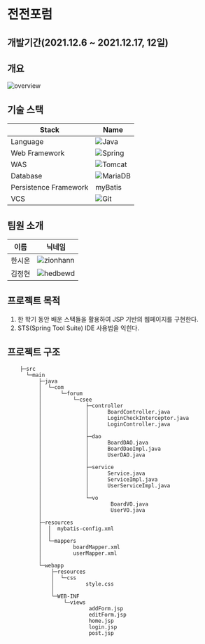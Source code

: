 # 전전포럼

## 개발기간(2021.12.6 ~ 2021.12.17, 12일)

## 개요

![overview](https://user-images.githubusercontent.com/45687157/147681808-4d52de63-c3f9-4772-b34e-6adca908420a.png)


## 기술 스택

| Stack                 | Name      |
| ---                   | ---       |
| Language              | ![Java](https://camo.githubusercontent.com/0d0b535e7b4012a28a4845ffa0056e7caeb63b31bb81b52ca8ef1db68b0d7f85/68747470733a2f2f696d672e736869656c64732e696f2f62616467652f4a6176612d4544384230302e7376673f267374796c653d666f722d7468652d6261646765266c6f676f3d4a617661266c6f676f436f6c6f723d7768697465)      |
| Web Framework         | ![Spring](https://camo.githubusercontent.com/1854be13b1b643c7331b810eb9ebf7360111ec54609e98c80403ffa99ccd5652/68747470733a2f2f696d672e736869656c64732e696f2f62616467652f537072696e672d3644423333463f7374796c653d666f722d7468652d6261646765266c6f676f3d537072696e67266c6f676f436f6c6f723d7768697465)
| WAS                   | ![Tomcat](https://camo.githubusercontent.com/abc9ee25df5a1be273384c29ea361a507502653fff23834f12d21313a9f0b869/68747470733a2f2f696d672e736869656c64732e696f2f62616467652f546f6d6361742d4638444337353f7374796c653d666f722d7468652d6261646765266c6f676f3d417061636865253230546f6d636174266c6f676f436f6c6f723d626c61636b)
| Database              | ![MariaDB](https://camo.githubusercontent.com/338932d233ce4f9aa50eecf4f89674b5a0653fb63f1068c38f79f344b409cae5/68747470733a2f2f696d672e736869656c64732e696f2f62616467652f4d6172696144422d3030333534353f7374796c653d666f722d7468652d6261646765266c6f676f3d4d617269614442266c6f676f436f6c6f723d626c61636b)
| Persistence Framework | myBatis   |
| VCS                   | ![Git](https://camo.githubusercontent.com/fdb91eb7d32ba58701c8e564694cbe60e706378baefa180dbb96e2c1cfb9ec0f/68747470733a2f2f696d672e736869656c64732e696f2f62616467652f4769742d4630353033323f7374796c653d666f722d7468652d6261646765266c6f676f3d476974266c6f676f436f6c6f723d7768697465)


## 팀원 소개

| 이름          | 닉네임                                   |
| ---          | ---                                     |
| 한시온        | ![zionhann](https://camo.githubusercontent.com/a01b5919fed4d42ea54a9a717103d670994f915e79726977ffc4dc41a2cacf3c/68747470733a2f2f696d672e736869656c64732e696f2f62616467652f5a494f4e48414e4e2d3138313731372e7376673f267374796c653d666f722d7468652d6261646765266c6f676f3d476974687562266c6f676f436f6c6f723d7768697465)    |  
| 김정현        | ![hedbewd](https://camo.githubusercontent.com/52d4e2926d89525ace80378be7cc79c31b0e9dd05f0931aa3a53b2a7b08c4670/68747470733a2f2f696d672e736869656c64732e696f2f62616467652f484544424557442d3138313731372e7376673f267374796c653d666f722d7468652d6261646765266c6f676f3d476974687562266c6f676f436f6c6f723d7768697465)       |

## 프로젝트 목적

1. 한 학기 동안 배운 스택들을 활용하여 JSP 기반의 웹페이지를 구현한다.
2. STS(Spring Tool Suite) IDE 사용법을 익힌다.

## 프로젝트 구조

```shell
    ├─src
      └─main
          ├─java
          │  └─com
          │      └─forum
          │          └─csee
          │              ├─controller
          │              │      BoardController.java
          │              │      LoginCheckInterceptor.java
          │              │      LoginController.java
          │              │
          │              ├─dao
          │              │      BoardDAO.java
          │              │      BoardDaoImpl.java
          │              │      UserDAO.java
          │              │
          │              ├─service
          │              │      Service.java
          │              │      ServiceImpl.java
          │              │      UserServiceImpl.java
          │              │
          │              └─vo
          │                      BoardVO.java
          │                      UserVO.java
          │
          ├─resources  
          │  │  mybatis-config.xml
          │  │
          │  └─mappers
          │          boardMapper.xml
          │          userMapper.xml
          │
          └─webapp
              ├─resources
              │  └─css
              │          style.css
              │
              └─WEB-INF
                  └─views
                          addForm.jsp
                          editForm.jsp
                          home.jsp
                          login.jsp
                          post.jsp

```
